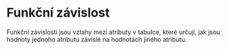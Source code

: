 # Funkční závislost
Funkční závislosti jsou vztahy mezi atributy v tabulce, které určují, jak jsou hodnoty jednoho atributu závislé na hodnotách jiného atributu.
